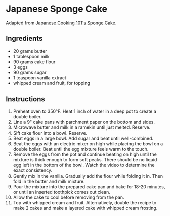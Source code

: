 # Japanese Sponge Cake

Adapted from [Japanese Cooking 101's Sponge Cake](http://www.japanesecooking101.com/sponge-cake-recipe/).

## Ingredients

- 20 grams butter
- 1 tablespoon milk
- 90 grams cake flour
- 3 eggs
- 90 grams sugar
- 1 teaspoon vanilla extract
- whipped cream and fruit, for topping

## Instructions

1. Preheat oven to 350°F. Heat 1 inch of water in a deep pot to create a double boiler.
2. Line a 9" cake pans with parchment paper on the bottom and sides.
3. Microwave butter and milk in a ramekin until just melted. Reserve.
4. Sift cake flour into a bowl. Reserve.
5. Beat eggs in a large bowl. Add sugar and beat until well-combined.
6. Beat the eggs with an electric mixer on high while placing the bowl on a double boiler. Beat until the egg mixture feels warm to the touch.
7. Remove the eggs from the pot and continue beating on high until the mixture is thick enough to form soft peaks. There should be no liquid egg left in the bottom of the bowl. Watch the video to determine the exact consistency.
8. Gently mix in the vanilla. Gradually add the flour while folding it in. Then fold in the butter and milk mixture.
9. Pour the mixture into the prepared cake pan and bake for 18-20 minutes, or until an inserted toothpick comes out clean.
10. Allow the cake to cool before removing from the pan.
11. Top with whipped cream and fruit. Alternatively, double the recipe to make 2 cakes and make a layered cake with whipped cream frosting.
